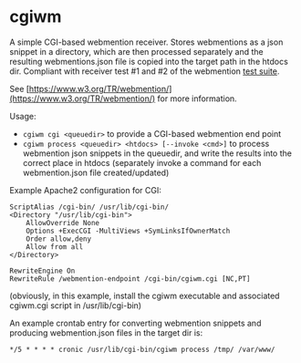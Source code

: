 # cgiwm

A simple CGI-based webmention receiver. Stores webmentions as a json snippet in a directory, which are then processed separately and the resulting webmentions.json file is copied into the target path in the htdocs dir. Compliant with receiver test #1 and #2 of the webmention [test suite](https://webmention.rocks/).

See [https://www.w3.org/TR/webmention/](https://www.w3.org/TR/webmention/) for more information.

Usage:

* `cgiwm cgi <queuedir>` to provide a CGI-based webmention end point
* `cgiwm process <queuedir> <htdocs> [--invoke <cmd>]` to process webmention json snippets in the queuedir, and write the results into the correct place in htdocs (separately invoke a command for each webmention.json file created/updated)


Example Apache2 configuration for CGI:
```
ScriptAlias /cgi-bin/ /usr/lib/cgi-bin/
<Directory "/usr/lib/cgi-bin">
    AllowOverride None
    Options +ExecCGI -MultiViews +SymLinksIfOwnerMatch
    Order allow,deny
    Allow from all
</Directory>

RewriteEngine On
RewriteRule /webmention-endpoint /cgi-bin/cgiwm.cgi [NC,PT]
```

(obviously, in this example, install the cgiwm executable and associated cgiwm.cgi script in /usr/lib/cgi-bin)

An example crontab entry for converting webmention snippets and producing webmention.json files in the target dir is:

```
*/5 * * * * cronic /usr/lib/cgi-bin/cgiwm process /tmp/ /var/www/
```

